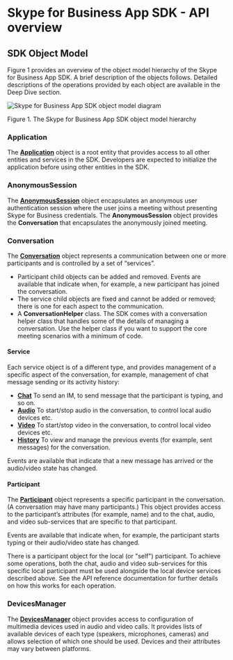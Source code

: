 # Skype for Business App SDK - API overview
## SDK Object Model     
 
Figure 1 provides an overview of the object model hierarchy of the Skype for Business App SDK. A brief description of the objects follows.  Detailed descriptions of the operations provided by each object are available in the Deep Dive section.
  
![Skype for Business App SDK object model diagram](images/Fig4_.skype_for_business_OM.png "Figure 4. The Skype for Business App SDK object model hierarchy")

Figure 1. The Skype for Business App SDK object model hierarchy

### Application

The [**Application**](https://ucwa.skype.com/reference/appSDK/Android/com/microsoft/office/sfb/appsdk/Application.html) object is a root entity that provides access to all other entities and services in the SDK. Developers are expected to initialize the application before using other entities in the SDK.

### AnonymousSession

The [**AnonymousSession**](https://ucwa.skype.com/reference/appSDK/Android/com/microsoft/office/sfb/appsdk/AnonymousSession.html) object encapsulates an anonymous user authentication session where the user joins a meeting without presenting Skype for Business credentials. The **AnonymousSession** object provides the 
**Conversation** that encapsulates the anonymously joined meeting. 

### Conversation

The [**Conversation**](https://ucwa.skype.com/reference/appSDK/Android/com/microsoft/office/sfb/appsdk/Conversation.html) object represents a communication between one or more participants and is controlled by a set of “services”.

* Participant child objects can be added and removed.   Events are available that indicate when, for example, a new participant has joined the conversation.
* The service child objects are fixed and cannot be added or removed; there is one for each aspect to the communication.
* A **ConversationHelper** class. The SDK comes with a conversation helper class that handles some of the details of managing a conversation. Use the helper class if you want to support the core meeting scenarios with a minimum of code.  

#### Service

Each service object is of a different type, and provides management of a specific aspect of the conversation, for example, management of chat message sending or its activity history: 
 
* [**Chat**](https://ucwa.skype.com/reference/appSDK/Android/com/microsoft/office/sfb/appsdk/ChatService.html)  To send an IM, to send message that the participant is typing, and so on.
* [**Audio**](https://ucwa.skype.com/reference/appSDK/Android/com/microsoft/office/sfb/appsdk/AudioService.html) To start/stop audio in the conversation, to control local audio devices etc.
* [**Video**](https://ucwa.skype.com/reference/appSDK/Android/com/microsoft/office/sfb/appsdk/VideoService.html) To start/stop video in the conversation, to control local video devices etc.
* [**History**](https://ucwa.skype.com/reference/appSDK/Android/com/microsoft/office/sfb/appsdk/HistoryService.html) To view and manage the previous events (for example, sent messages) for the conversation. 

Events are available that indicate that a new message has arrived or the audio/video state has changed.

#### Participant

The [**Participant**](https://ucwa.skype.com/reference/appSDK/Android/com/microsoft/office/sfb/appsdk/Participant.html) object represents a specific participant in the conversation.  (A conversation may have many participants.)   This object provides access to the participant’s attributes (for example, name) and to the chat, audio, and video sub-services that are specific to that participant.

Events are available that indicate when, for example, the participant starts typing or their audio/video state has changed.

There is a participant object for the local (or "self") participant.  To achieve some operations, both the chat, audio and video sub-services for this specific local participant must be used alongside the local device services described above.  See the API reference documentation for further details on how this works for each operation.  

### DevicesManager

The [**DevicesManager**](https://ucwa.skype.com/reference/appSDK/Android/com/microsoft/office/sfb/appsdk/DevicesManager.html) object provides access to configuration of multimedia devices used in audio and video calls. It provides lists of available devices of each type (speakers, microphones, cameras) and allows selection of which one should be used.  Devices and their attributes may vary between platforms. 